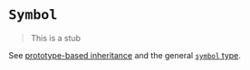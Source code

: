 # `Symbol`

> This is a stub

See [prototype-based inheritance][concept-prototype-inheritance] and the general [`symbol` type][type-symbol].

[concept-prototype-inheritance]: ../info/prototype_inheritance.md
[type-symbol]: /reference/types/symbol.md
